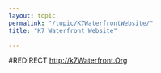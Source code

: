 ```yaml
---
layout: topic
permalink: "/topic/K7WaterfrontWebsite/"
title: "K7 Waterfront Website"

---
```


#REDIRECT http://k7Waterfront.Org

